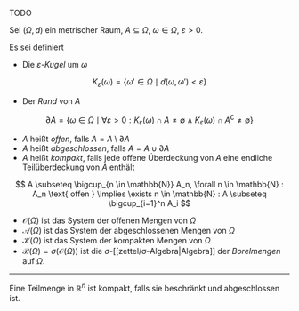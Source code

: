TODO

Sei $(\Omega, d)$ ein metrischer Raum, $A \subseteq \Omega$, $\omega \in \Omega$, $\varepsilon \gt 0$.

Es sei definiert
- Die *$\varepsilon$-Kugel* um $\omega$

$$
	K_\varepsilon(\omega) = \{ \omega' \in \Omega \mid d(\omega, \omega') \lt \varepsilon \}
$$

- Der *Rand* von $A$

$$
	\partial A = \{ \omega \in \Omega \mid \forall \varepsilon \gt 0 : K_\varepsilon(\omega) \cap A \ne \emptyset \land K_\varepsilon(\omega) \cap A^\complement \ne \emptyset \}
$$

- $A$ heißt *offen*, falls $A = A \setminus \partial A$
- $A$ heißt *abgeschlossen*, falls $A = A \cup \partial A$
- $A$ heißt *kompakt*, falls jede offene Überdeckung von $A$ eine endliche Teilüberdeckung von $A$ enthält

$$
	A \subseteq \bigcup_{n \in \mathbb{N}} A_n, \forall n \in \mathbb{N} : A_n \text{ offen } \implies \exists n \in \mathbb{N} : A \subseteq \bigcup_{i=1}^n A_i
$$

- $\mathcal{O}(\Omega)$ ist das System der offenen Mengen von $\Omega$
- $\mathcal{A}(\Omega)$ ist das System der abgeschlossenen Mengen von $\Omega$
- $\mathcal{K}(\Omega)$ ist das System der kompakten Mengen von $\Omega$
- $\mathcal{B}(\Omega) = \sigma(\mathcal{O}(\Omega))$ ist die $\sigma$-[[zettel/σ-Algebra|Algebra]] der *Borelmengen* auf $\Omega$.

---

Eine Teilmenge in $\mathbb{R}^n$ ist kompakt, falls sie beschränkt und abgeschlossen ist.